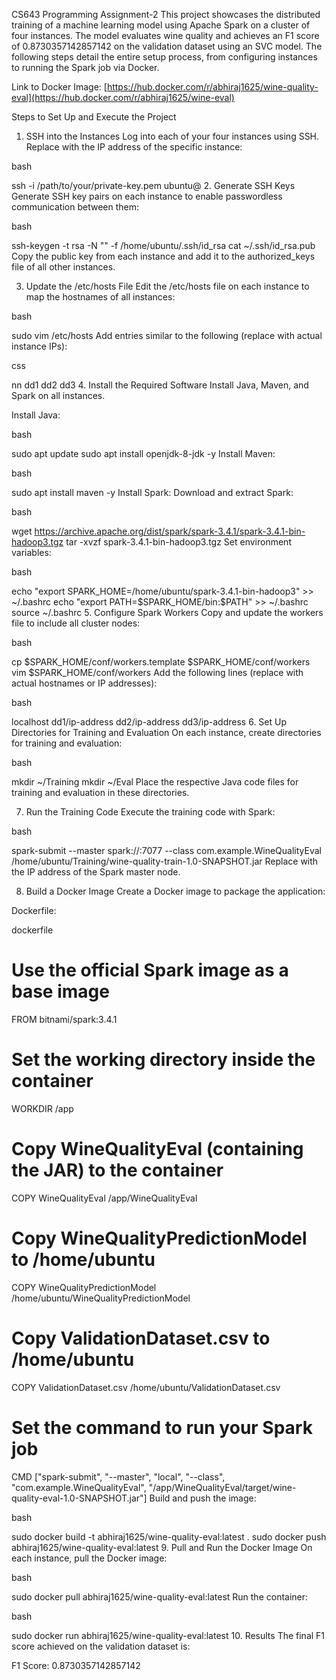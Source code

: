 
CS643 Programming Assignment-2
This project showcases the distributed training of a machine learning model using Apache Spark on a cluster of four instances. The model evaluates wine quality and achieves an F1 score of 0.8730357142857142 on the validation dataset using an SVC model. The following steps detail the entire setup process, from configuring instances to running the Spark job via Docker.

Link to Docker Image: [https://hub.docker.com/r/abhiraj1625/wine-quality-eval](https://hub.docker.com/r/abhiraj1625/wine-eval)


Steps to Set Up and Execute the Project
1. SSH into the Instances
Log into each of your four instances using SSH. Replace <instance-ip> with the IP address of the specific instance:

bash

ssh -i /path/to/your/private-key.pem ubuntu@<instance-ip>
2. Generate SSH Keys
Generate SSH key pairs on each instance to enable passwordless communication between them:

bash

ssh-keygen -t rsa -N "" -f /home/ubuntu/.ssh/id_rsa
cat ~/.ssh/id_rsa.pub
Copy the public key from each instance and add it to the authorized_keys file of all other instances.

3. Update the /etc/hosts File
Edit the /etc/hosts file on each instance to map the hostnames of all instances:

bash

sudo vim /etc/hosts
Add entries similar to the following (replace <ip-address> with actual instance IPs):

css

<ip-address> nn
<ip-address> dd1
<ip-address> dd2
<ip-address> dd3
4. Install the Required Software
Install Java, Maven, and Spark on all instances.

Install Java:

bash

sudo apt update
sudo apt install openjdk-8-jdk -y
Install Maven:

bash

sudo apt install maven -y
Install Spark: Download and extract Spark:

bash

wget https://archive.apache.org/dist/spark/spark-3.4.1/spark-3.4.1-bin-hadoop3.tgz
tar -xvzf spark-3.4.1-bin-hadoop3.tgz
Set environment variables:

bash

echo "export SPARK_HOME=/home/ubuntu/spark-3.4.1-bin-hadoop3" >> ~/.bashrc
echo "export PATH=\$SPARK_HOME/bin:\$PATH" >> ~/.bashrc
source ~/.bashrc
5. Configure Spark Workers
Copy and update the workers file to include all cluster nodes:

bash

cp $SPARK_HOME/conf/workers.template $SPARK_HOME/conf/workers
vim $SPARK_HOME/conf/workers
Add the following lines (replace with actual hostnames or IP addresses):

bash

localhost
dd1/ip-address
dd2/ip-address
dd3/ip-address
6. Set Up Directories for Training and Evaluation
On each instance, create directories for training and evaluation:

bash

mkdir ~/Training
mkdir ~/Eval
Place the respective Java code files for training and evaluation in these directories.

7. Run the Training Code
Execute the training code with Spark:

bash

spark-submit --master spark://<master-ip>:7077 --class com.example.WineQualityEval /home/ubuntu/Training/wine-quality-train-1.0-SNAPSHOT.jar
Replace <master-ip> with the IP address of the Spark master node.

8. Build a Docker Image
Create a Docker image to package the application:

Dockerfile:

dockerfile

# Use the official Spark image as a base image
FROM bitnami/spark:3.4.1

# Set the working directory inside the container
WORKDIR /app

# Copy WineQualityEval (containing the JAR) to the container
COPY WineQualityEval /app/WineQualityEval

# Copy WineQualityPredictionModel to /home/ubuntu
COPY WineQualityPredictionModel /home/ubuntu/WineQualityPredictionModel

# Copy ValidationDataset.csv to /home/ubuntu
COPY ValidationDataset.csv /home/ubuntu/ValidationDataset.csv

# Set the command to run your Spark job
CMD ["spark-submit", "--master", "local", "--class", "com.example.WineQualityEval", "/app/WineQualityEval/target/wine-quality-eval-1.0-SNAPSHOT.jar"]
Build and push the image:

bash

sudo docker build -t abhiraj1625/wine-quality-eval:latest .
sudo docker push abhiraj1625/wine-quality-eval:latest
9. Pull and Run the Docker Image
On each instance, pull the Docker image:

bash

sudo docker pull abhiraj1625/wine-quality-eval:latest
Run the container:

bash

sudo docker run abhiraj1625/wine-quality-eval:latest
10. Results
The final F1 score achieved on the validation dataset is:

F1 Score: 0.8730357142857142
